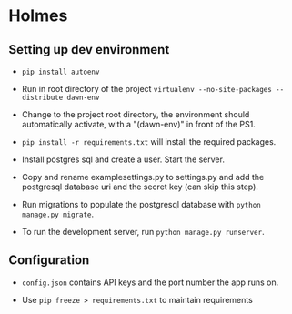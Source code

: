 # Holmes #

## Setting up dev environment ##

* `pip install autoenv`

* Run in root directory of the project
`virtualenv --no-site-packages --distribute dawn-env`

* Change to the project root directory, the environment should automatically activate, with a "(dawn-env)" in front of the PS1.

* `pip install -r requirements.txt` will install the required packages.

* Install postgres sql and create a user. Start the server.

* Copy and rename examplesettings.py to settings.py and add the postgresql database uri and the secret key (can skip this step).

* Run migrations to populate the postgresql database with `python manage.py migrate`.

* To run the development server, run `python manage.py runserver`.

## Configuration ##
* `config.json` contains API keys and the port number the app runs on.

* Use `pip freeze > requirements.txt` to maintain requirements
